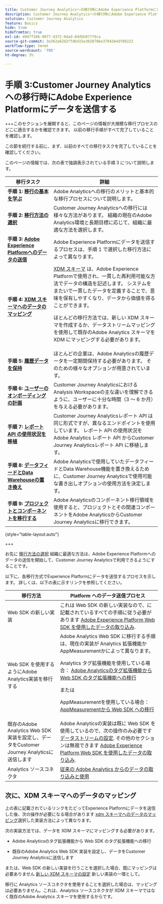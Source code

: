 ```yaml
---
title: Customer Journey Analyticsへの移行時にAdobe Experience Platformにデータを送信
description: Customer Journey Analyticsへの移行時にAdobe Experience Platformにデータを送信
solution: Customer Journey Analytics
feature: Basics
hide: true
hidefromtoc: true
exl-id: d9d7f186-9077-4372-94ad-8dd5b97779ca
source-git-commit: 3e362a62d2ffd6d15e3028706e3704264df80222
workflow-type: tm+mt
source-wordcount: '795'
ht-degree: 3%

---
```


# 手順 3:Customer Journey Analyticsへの移行時にAdobe Experience Platformにデータを送信する

+++このセクションを展開すると、このページの情報が大規模な移行プロセスのどこに適合するかを確認できます。 以前の移行手順がすべて完了していることを確認します。

この節を続行する前に、まず、以前のすべての移行タスクを完了していることを確認してください。

このページの情報では、次の表で強調表示されている手順 3 について説明します。

| 移行タスク | 詳細 |
|---------|----------|
| **手順 1: [移行の基本を学ぶ](/help/getting-started/cja-migration/cja-migration-getstarted.md)** | Adobe Analyticsへの移行のメリットと基本的な移行プロセスについて説明します。 |
| **手順 2: [移行方法の選択](/help/getting-started/cja-migration/cja-migration-method.md)** | Customer Journey Analyticsへの移行には様々な方法があります。 組織の現在のAdobe Analytics環境と長期目標に応じて、組織に最適な方法を選択します。 |
| <span class="preview">**手順 3: [Adobe Experience Platformへのデータの送信](/help/getting-started/cja-migration/cja-migration-send-to-platform.md)**</span> | <span class="preview">Adobe Experience Platformにデータを送信するプロセスは、手順 1 で選択した移行方法によって異なります。</span> |
| **手順 4: [XDM スキーマへのデータのマッピング](/help/getting-started/cja-migration/cja-migration-xdm.md)** | [XDM スキーマ](https://experienceleague.adobe.com/en/docs/experience-platform/xdm/home#xdm-schemas) は、Adobe Experience Platformで使用され、一貫した再利用可能な方法でデータの構造を記述します。 システムをまたいで一貫したデータを定義することで、意味を保有しやすくなり、データから価値を得ることができます。<p>ほとんどの移行方法では、新しい XDM スキーマを作成するか、データストリームマッピングを使用して既存のAdobe Analytics スキーマを XDM にマッピングする必要があります。</p> |
| **手順 5: [履歴データを保持](/help/getting-started/cja-migration/cja-migration-historical-data.md)** | ほとんどの企業は、Adobe Analyticsの履歴データを一定期間保持する必要があります。 そのための様々なオプションが用意されています。 |
| **手順 6: [ユーザーのオンボーディングの計画](/help/getting-started/cja-migration/cja-migration-onboarding.md)** | Customer Journey AnalyticsにおけるAnalysis Workspaceの主な違いを理解できるように、ユーザーに十分な時間（3 ～ 6 か月）を与える必要があります。 |
| **手順 7: [レポート API の使用状況を移植](/help/getting-started/cja-migration/cja-migration-api.md)** | Customer Journey Analyticsレポート API は同じ形式ですが、異なるエンドポイントを使用しています。 レポート API の使用状況をAdobe Analytics レポート API からCustomer Journey Analyticsレポート API に移植します。 |
| **手順 8: [データフィードとData Warehouseの置き換え](/help/getting-started/cja-migration/cja-migration-export-options.md)** | Adobe Analyticsで使用していたデータフィードとData Warehouse機能を置き換えるために、Customer Journey Analyticsで使用可能な書き出しオプションの使用方法を決定します。 |
| **手順 9: [プロジェクトとコンポーネントを移行する](/help/getting-started/cja-migration/cja-migration-projects.md)** | Adobe Analyticsのコンポーネント移行領域を使用すると、プロジェクトとその関連コンポーネントをAdobe AnalyticsからCustomer Journey Analyticsに移行できます。 |

{style="table-layout:auto"}

+++


お先に [移行方法の選択](#step-2-choose-your-customer-journey-analytics-migration-method) 組織に最適な方法は、Adobe Experience Platformへのデータの送信を開始して、Customer Journey Analyticsで利用できるようにすることです。

以下に、各移行方式でExperience Platformにデータを送信するプロセスを示します。 詳しくは、以下の表に示すリンクを参照してください。

| 移行方法 | Platform へのデータ送信プロセス |
|---------|----------|
| Web SDK の新しい実装 | これは Web SDK の新しい実装なので、に記載されているすべての手順に従う必要があります [Adobe Experience Platform Web SDK を使用したデータの取り込み](/help/data-ingestion/aepwebsdk.md). |
| Web SDK を使用するようにAdobe Analytics実装を移行する | Adobe Analytics Web SDK に移行する手順は、現在の実装が Analytics 拡張機能かAppMeasurementかによって異なります。 <p>Analytics タグ拡張機能を使用している場合： [Adobe Analyticsのタグ拡張機能から Web SDK のタグ拡張機能への移行](https://experienceleague.adobe.com/en/docs/analytics/implementation/aep-edge/web-sdk/analytics-extension-to-web-sdk)</p><p>または</p><p>AppMeasurementを使用している場合： [AppMeasurementから Web SDK への移行](https://experienceleague.adobe.com/en/docs/analytics/implementation/aep-edge/web-sdk/appmeasurement-to-web-sdk) |
| 既存のAdobe Analytics Web SDK 実装を設定し、データをCustomer Journey Analyticsに送信します | Adobe Analyticsの実装は既に Web SDK を使用しているので、次の操作のみ必要です [データストリームの設定](https://experienceleague.adobe.com/en/docs/analytics-platform/using/cja-data-ingestion/ingest-use-guides/edge-network/aepwebsdk#set-up-a-datastream). その他のセクションは無視できます [Adobe Experience Platform Web SDK を使用したデータの取り込み](https://experienceleague.adobe.com/en/docs/analytics-platform/using/cja-data-ingestion/ingest-use-guides/edge-network/aepwebsdk). |
| Analytics ソースコネクタ | [従来の Adobe Analytics からのデータの取り込みと使用](/help/data-ingestion/analytics.md) |

## 次に、XDM スキーマへのデータのマッピング

上の表に記載されているリンクをたどってExperience Platformにデータを送信した後、次の操作が必要になる場合があります [xdm スキーマへのデータのマッピング](/help/getting-started/cja-migration/cja-migration-xdm.md)選択した実装方法によって異なります。

次の実装方法では、データを XDM スキーマにマッピングする必要があります。

* Adobe Analyticsのタグ拡張機能から Web SDK のタグ拡張機能への移行

* 既存のAdobe Analytics Web SDK 実装を設定し、データをCustomer Journey Analyticsに送信します

または、Web SDK の新しい実装を行うことを選択した場合、既にマッピングは必要ありません [新しい XDM スキーマの設定](https://experienceleague.adobe.com/en/docs/analytics-platform/using/cja-data-ingestion/ingest-use-guides/edge-network/aepwebsdk#set-up-a-schema) 新しい実装の一環として。

移行に Analytics ソースコネクタを使用することを選択した場合は、マッピングは必要ありません。これは、Analytics ソースコネクタが XDM スキーマではなく既存のAdobe Analytics スキーマを使用するからです。
